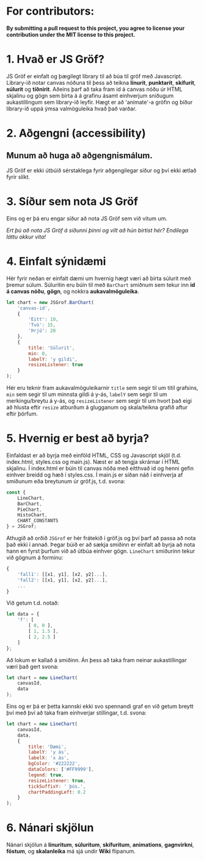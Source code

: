 # For contributors:
**By submitting a pull request to this project, 
you agree to license your contribution under the MIT license 
to this project.**


# 1. Hvað er JS Gröf?
JS Gröf er einfalt og þægilegt library til að búa til gröf með Javascript. Library-ið notar canvas nóðuna til þess að teikna **línurit**, **punktarit**, **skífurit**, **súlurit** og **tíðnirit**. Aðeins þarf að taka fram id á canvas nóðu úr HTML skjalinu og gögn sem birta á á grafinu ásamt einhverjum sniðugum aukastillingum sem library-ið leyfir. Hægt er að 'animate'-a gröfin og bíður library-ið uppá ýmsa valmöguleika hvað það varðar.

# 2. Aðgengni (accessibility)
## Munum að huga að aðgengnismálum. 
JS Gröf er ekki útbúið sérstaklega fyrir aðgengilegar síður og því ekki ætlað fyrir slíkt.

# 3. Síður sem nota JS Gröf
Eins og er þá eru engar síður að nota JS Gröf sem við vitum um.

*Ert þú að nota JS Gröf á síðunni þinni og vilt að hún birtist hér? Endilega láttu okkur vita!*

# 4. Einfalt sýnidæmi
Hér fyrir neðan er einfalt dæmi um hvernig hægt væri að birta súlurit með þremur súlum. 
Súluritin eru búin til með ```BarChart``` smiðnum sem tekur inn **id á canvas nóðu**, **gögn**, og nokkra **aukavalmöguleika**.

```javascript
let chart = new JSGrof.BarChart(
	'canvas-id',
	{
		'Eitt': 10,
		'Tvö': 15,
		'Þrjú': 20
	},
	{
		title: 'Súlurit',
		min: 0,
		labelY: 'y gildi',
		resizeListener: true
	}
);
```

Hér eru teknir fram aukavalmöguleikarnir ```title``` sem segir til um titil grafsins, ```min``` sem segir til um minnsta gildi á y-ás, ```labelY``` sem segir til um merkingu/breytu á y-ás, og ```resizeListener``` sem segir til um hvort það eigi að hlusta eftir ```resize``` atburðum á glugganum og skala/teikna grafið aftur eftir þörfum.

# 5. Hvernig er best að byrja?
Einfaldast er að byrja með einföld HTML, CSS og Javascript skjöl (t.d. index.html, styles.css og main.js). Næst er að tengja skrárnar í HTML skjalinu. Í index.html er búin til canvas nóða með eitthvað id og henni gefin einhver breidd og hæð í styles.css. Í main.js er síðan náð í einhverja af smiðunum eða breytunum úr gröf.js, t.d. svona:

```javascript
const {
	LineChart,
	BarChart,
	PieChart,
	HistoChart,
	CHART_CONSTANTS
} = JSGrof;
```

Athugið að orðið ```JSGrof``` er hér frátekið í gröf.js og því þarf að passa að nota það ekki í annað. Þegar búið er að sækja smiðinn er einfalt að byrja að nota hann en fyrst þurfum við að útbúa einhver gögn. ```LineChart``` smiðurinn tekur við gögnum á forminu:

```javascript
{
	'fall1': [[x1, y1], [x2, y2]...],
	'fall2': [[x1, y1], [x2, y2]...],
	...
}
```

Við getum t.d. notað:

```javascript
let data = {
	'f': [
		[ 0, 0 ],
		[ 1, 1.5 ],
		[ 2, 2.5 ]
	]
};
```

Að lokum er kallað á smiðinn. Án þess að taka fram neinar aukastillingar væri það gert svona:

```javascript
let chart = new LineChart(
	canvasId,
	data
);
```

Eins og er þá er þetta kannski ekki svo spennandi graf en við getum breytt því með því að taka fram einhverjar stillingar, t.d. svona:

```javascript
let chart = new LineChart(
	canvasId,
	data,
	{
		title: 'Dæmi',
		labelY: 'y ás',
		labelX: 'x ás',
		bgColor: '#222222',
		dataColors: ['#FF9999'],
		legend: true,
		resizeListener: true,
		tickSuffixY: ' þús.',
		chartPaddingLeft: 0.2
	}
);
```

# 6. Nánari skjölun
Nánari skjölun á **línuritum**, **súluritum**, **skífuritum**, **animations**, **gagnvirkni**, **föstum**, og **skalanleika** má sjá undir **Wiki** flipanum.
